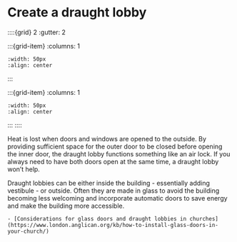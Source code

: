 # Create a draught lobby	

<!-- - 2 star, £££ -->


::::{grid} 2
:gutter: 2

:::{grid-item}
:columns: 1
```{image} ../images/cost-3.jpg
:width: 50px
:align: center
```
:::

:::{grid-item}
:columns: 1 
```{image} ../images/2-star.jpg
:width: 50px
:align: center
```
:::
::::

Heat is lost when doors and windows are opened to the outside. By providing sufficient space for the outer door to be closed before opening the inner door, the draught lobby functions something like an air lock.  If you always need to have both doors open at the same time, a draught lobby won’t help.

Draught lobbies can be either inside the building - essentially adding vestibule - or outside.  Often they are made in glass to avoid the building becoming less welcoming and incorporate automatic doors to save energy and make the building more accessible.

```{admonition} More information
- [Considerations for glass doors and draught lobbies in churches](https://www.london.anglican.org/kb/how-to-install-glass-doors-in-your-church/)

```
